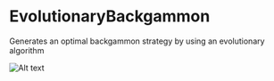 EvolutionaryBackgammon
======================

Generates an optimal backgammon strategy by using an evolutionary algorithm

![Alt text](http://dev-community.com/blog/wp-content/uploads/2013/04/EvolutionaryBackgammon.jpg "Optional title")
